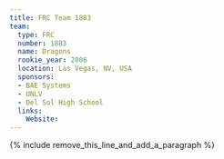 ```yaml
---
title: FRC Team 1883
team:
  type: FRC
  number: 1883
  name: Dragons
  rookie_year: 2006
  location: Las Vegas, NV, USA
  sponsors:
  - BAE Systems
  - UNLV
  - Del Sol High School
  links:
    Website:
---
```


{% include remove_this_line_and_add_a_paragraph %}